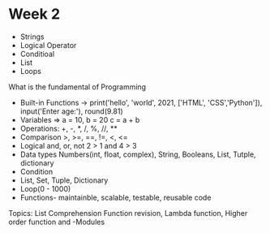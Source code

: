 # Week 2
- Strings
- Logical Operator
- Conditioal
- List
- Loops

What is the fundamental of Programming
- Built-in Functions -> print('hello', 'world', 2021, ['HTML', 'CSS','Python']), input('Enter age:'), round(9.81)
- Variables => a = 10, b = 20 c = a + b
- Operations: +, -, *, /, %, //, **
- Comparison >, >=, ==, !=, <, <=
- Logical and, or, not 2 > 1 and 4 > 3
- Data types Numbers(int, float, complex), String, Booleans, List, Tutple, dictionary
- Condition
- List, Set, Tuple, Dictionary
- Loop(0 - 1000)
- Functions- maintainble, scalable, testable, reusable code

Topics:
List Comprehension
Function revision, Lambda function, Higher order function and 
-Modules